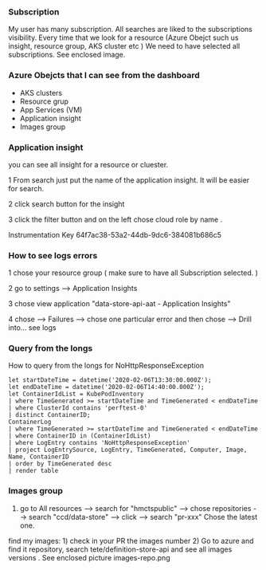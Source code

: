 ### Subscription

My user has many subscription.  All searches are liked to the subscriptions visibility. Every time that we look for a resource (Azure Obejct such us insight, resource group, AKS cluster etc  )
We need to have selected all subscriptions.  See enclosed image.


### Azure Obejcts that I can see from the dashboard

* AKS clusters 
* Resource grup
* App Services (VM)
* Application insight
* Images group


### Application insight


you can see all insight for a resource or cluester.

1 From search just put the name of the application insight. It will be easier for search.

2 click search button for the insight

3 click the filter button and on the left chose cloud role by name .


Instrumentation Key 64f7ac38-53a2-44db-9dc6-384081b686c5



### How to see logs errors


1 chose your resource group ( make sure to have all Subscription selected. )

2 go to settings -->  Application Insights

3 chose view application "data-store-api-aat - Application Insights"

4 chose --> Failures --> chose one particular error and then chose --> Drill into... see logs

### Query from the longs


How to query from the longs for NoHttpResponseException
```
let startDateTime = datetime('2020-02-06T13:30:00.000Z');
let endDateTime = datetime('2020-02-06T14:40:00.000Z');
let ContainerIdList = KubePodInventory
| where TimeGenerated >= startDateTime and TimeGenerated < endDateTime
| where ClusterId contains 'perftest-0'
| distinct ContainerID;
ContainerLog
| where TimeGenerated >= startDateTime and TimeGenerated < endDateTime
| where ContainerID in (ContainerIdList)
| where LogEntry contains 'NoHttpResponseException'
| project LogEntrySource, LogEntry, TimeGenerated, Computer, Image, Name, ContainerID
| order by TimeGenerated desc
| render table

```


### Images group

1) go to All resources --> search for "hmctspublic" --> chose repositories --> search  "ccd/data-store" --> click --> search "pr-xxx" Chose the latest one.


find my images: 1) check in your PR the images number 2) Go to azure and find it repository, search tete/definition-store-api and see all images versions . See enclosed picture images-repo.png






